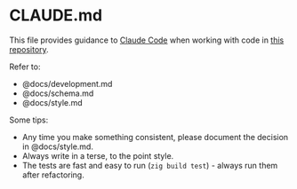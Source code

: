 # CLAUDE.md

This file provides guidance to [Claude Code](https://claude.ai/code) when working with code in [this repository](https://github.com/chrislloyd/git-remote-sqlite).

Refer to:

* @docs/development.md
* @docs/schema.md
* @docs/style.md

Some tips:

* Any time you make something consistent, please document the decision in @docs/style.md.
* Always write in a terse, to the point style.
* The tests are fast and easy to run (`zig build test`) - always run them after refactoring.
